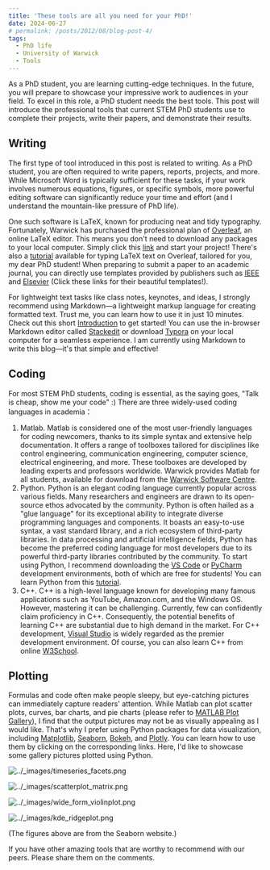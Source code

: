 ```yaml
---
title: 'These tools are all you need for your PhD!'
date: 2024-06-27
# permalink: /posts/2012/08/blog-post-4/
tags:
  - PhD life
  - University of Warwick
  - Tools
---
```


As a PhD student, you are learning cutting-edge techniques. In the future, you will prepare to showcase your impressive work to audiences in your field. To excel in this role, a PhD student needs the best tools. This post will introduce the professional tools that current STEM PhD students use to complete their projects, write their papers, and demonstrate their results.

## Writing

The first type of tool introduced in this post is related to writing. As a PhD student, you are often required to write papers, reports, projects, and more. While Microsoft Word is typically sufficient for these tasks, if your work involves numerous equations, figures, or specific symbols, more powerful editing software can significantly reduce your time and effort (and I understand the mountain-like pressure of PhD life).

One such software is LaTeX, known for producing neat and tidy typography. Fortunately, Warwick has purchased the professional plan of [Overleaf](https://www.overleaf.com/), an online LaTeX editor. This means you don't need to download any packages to your local computer. Simply click this [link](https://www.overleaf.com/) and start your project! There's also a [tutorial](https://www.overleaf.com/learn/latex/Tutorials) available for typing LaTeX text on Overleaf, tailored for you, my dear PhD student! When preparing to submit a paper to an academic journal, you can directly use templates provided by publishers such as [IEEE](https://template-selector.ieee.org/secure/templateSelector/publicationType) and [Elsevier](https://www.overleaf.com/latex/templates/elsevier-article-elsarticle-template/vdzfjgjbckgz) (Click these links for their beautiful templates!).

For lightweight text tasks like class notes, keynotes, and ideas, I strongly recommend using Markdown—a lightweight markup language for creating formatted text. Trust me, you can learn how to use it in just 10 minutes. Check out this short [Introduction](https://docs.github.com/en/get-started/writing-on-github/getting-started-with-writing-and-formatting-on-github/basic-writing-and-formatting-syntax) to get started! You can use the in-browser Markdown editor called [Stackedit](https://stackedit.io/) or download [Typora](https://typora.io/) on your local computer for a seamless experience. I am currently using Markdown to write this blog—it's that simple and effective!

## Coding

For most STEM PhD students, coding is essential, as the saying goes, "Talk is cheap, show me your code" :) There are three widely-used coding languages in academia：

1. Matlab. Matlab is considered one of the most user-friendly languages for coding newcomers, thanks to its simple syntax and extensive help documentation. It offers a range of toolboxes tailored for disciplines like control engineering, communication engineering, computer science, electrical engineering, and more. These toolboxes are developed by leading experts and professors worldwide. Warwick provides Matlab for all students, available for download from the [Warwick Software Centre](https://warwick.ac.uk/services/its/servicessupport/software/list/).
2. Python. Python is an elegant coding language currently popular across various fields. Many researchers and engineers are drawn to its open-source ethos advocated by the community. Python is often hailed as a "glue language" for its exceptional ability to integrate diverse programming languages and components. It boasts an easy-to-use syntax, a vast standard library, and a rich ecosystem of third-party libraries. In data processing and artificial intelligence fields, Python has become the preferred coding language for most developers due to its powerful third-party libraries contributed by the community. To start using Python, I recommend downloading the [VS Code](https://code.visualstudio.com/) or [PyCharm](https://www.jetbrains.com/pycharm/) development environments, both of which are free for students! You can learn Python from this [tutorial](https://learn.microsoft.com/en-us/training/paths/beginner-python/).
3. C++. C++ is a high-level language known for developing many famous applications such as YouTube, Amazon.com, and the Windows OS. However, mastering it can be challenging. Currently, few can confidently claim proficiency in C++. Consequently, the potential benefits of learning C++ are substantial due to high demand in the market. For C++ development, [Visual Studio](https://visualstudio.microsoft.com/vs/features/cplusplus/) is widely regarded as the premier development environment. Of course, you can also learn C++ from online [W3School](https://www.w3schools.com/cpp/).

## Plotting

Formulas and code often make people sleepy, but eye-catching pictures can immediately capture readers' attention. While Matlab can plot scatter plots, curves, bar charts, and pie charts (please refer to [MATLAB Plot Gallery](https://www.mathworks.com/products/matlab/plot-gallery.html)), I find that the output pictures may not be as visually appealing as I would like. That's why I prefer using Python packages for data visualization, including [Matplotlib](https://matplotlib.org/), [Seaborn](https://seaborn.pydata.org/), [Bokeh](https://bokeh.org/), and [Plotly](https://plotly.com/). You can learn how to use them by clicking on the corresponding links. Here, I'd like to showcase some gallery pictures plotted using Python.

![../_images/timeseries_facets.png](https://seaborn.pydata.org/_images/timeseries_facets.png)

![../_images/scatterplot_matrix.png](https://seaborn.pydata.org/_images/scatterplot_matrix.png)

![../_images/wide_form_violinplot.png](https://seaborn.pydata.org/_images/wide_form_violinplot.png)

![../_images/kde_ridgeplot.png](https://seaborn.pydata.org/_images/kde_ridgeplot.png)

(The figures above are from the Seaborn website.)

If you have other amazing tools that are worthy to recommend with our peers. Please share them on the comments. 

